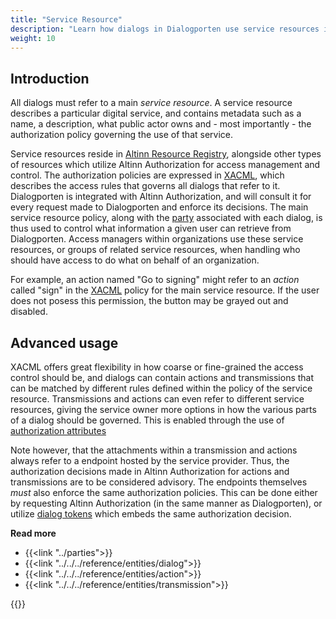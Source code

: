 ```yaml
---
title: "Service Resource"
description: "Learn how dialogs in Dialogporten use service resources in Altinn Resource Registry"
weight: 10
---
```


## Introduction

All dialogs must refer to a main _service resource_. A service resource describes a particular digital service, and contains metadata such as a name, a description, what public actor owns and - most importantly - the authorization policy governing the use of that service.

Service resources reside in [Altinn Resource Registry](/en/authorization/what-do-you-get/resourceregistry/), alongside other types of resources which utilize Altinn Authorization for access management and control. The authorization policies are expressed in [XACML](/en/authorization/reference/xacml/), which describes the access rules that governs all dialogs that refer to it. Dialogporten is integrated with Altinn Authorization, and will consult it for every request made to Dialogporten and enforce its decisions. The main service resource policy, along with the [party](/en/dialogporten/getting-started/authorization/parties/) associated with each dialog, is thus used to control what information a given user can retrieve from Dialogporten. Access managers within organizations use these service resources, or groups of related service resources, when handling who should have access to do what on behalf of an organization.

For example, an action named "Go to signing" might refer to an _action_ called "sign" in the [XACML](/en/authorization/reference/xacml/) policy for the main service resource. If the user does not posess this permission, the button may be grayed out and disabled.

## Advanced usage

XACML offers great flexibility in how coarse or fine-grained the access control should be, and dialogs can contain actions and transmissions that can be matched by different rules defined within the policy of the service resource. Transmissions and actions can even refer to different service resources, giving the service owner more options in how the various parts of a dialog should be governed. This is enabled through the use of [authorization attributes](/en/dialogporten/getting-started/authorization/attributes/)

Note however, that the attachments within a transmission and actions always refer to a endpoint hosted by the service provider. Thus, the authorization decisions made in Altinn Authorization for actions and transmissions are to be considered advisory. The endpoints themselves _must_ also enforce the same authorization policies. This can be done either by requesting Altinn Authorization (in the same manner as Dialogporten), or utilize [dialog tokens](/en/dialogporten/getting-started/authorization/dialog-tokens/) which embeds the same authorization decision.

**Read more**

- {{<link "../parties">}}
- {{<link "../../../reference/entities/dialog">}}
- {{<link "../../../reference/entities/action">}}
- {{<link "../../../reference/entities/transmission">}}

{{<children />}}
